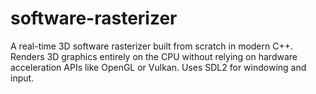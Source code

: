 # software-rasterizer
A real-time 3D software rasterizer built from scratch in modern C++. Renders 3D graphics entirely on the CPU without relying on hardware acceleration APIs like OpenGL or Vulkan. Uses SDL2 for windowing and input.

